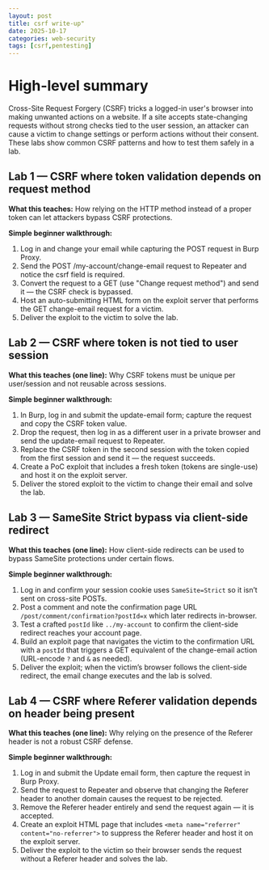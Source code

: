 ```yaml
---
layout: post
title: csrf write-up"
date: 2025-10-17
categories: web-security
tags: [csrf,pentesting]
---
```


# High-level summary

Cross-Site Request Forgery (CSRF) tricks a logged-in user's browser into making unwanted actions on a website. If a site accepts state-changing requests without strong checks tied to the user session, an attacker can cause a victim to change settings or perform actions without their consent. These labs show common CSRF patterns and how to test them safely in a lab.

## Lab 1 — CSRF where token validation depends on request method

**What this teaches:** How relying on the HTTP method instead of a proper token can let attackers bypass CSRF protections.

**Simple beginner walkthrough:**

1. Log in and change your email while capturing the POST request in Burp Proxy.
2. Send the POST /my-account/change-email request to Repeater and notice the csrf field is required.
3. Convert the request to a GET (use "Change request method") and send it — the CSRF check is bypassed.
4. Host an auto-submitting HTML form on the exploit server that performs the GET change-email request for a victim.
5. Deliver the exploit to the victim to solve the lab.


## Lab 2 — CSRF where token is not tied to user session

**What this teaches (one line):** Why CSRF tokens must be unique per user/session and not reusable across sessions.

**Simple beginner walkthrough:**

1. In Burp, log in and submit the update-email form; capture the request and copy the CSRF token value.
2. Drop the request, then log in as a different user in a private browser and send the update-email request to Repeater.
3. Replace the CSRF token in the second session with the token copied from the first session and send it — the request succeeds.
4. Create a PoC exploit that includes a fresh token (tokens are single-use) and host it on the exploit server.
5. Deliver the stored exploit to the victim to change their email and solve the lab.




## Lab 3 — SameSite Strict bypass via client-side redirect

**What this teaches (one line):** How client-side redirects can be used to bypass SameSite protections under certain flows.

**Simple beginner walkthrough:**

1. Log in and confirm your session cookie uses `SameSite=Strict` so it isn’t sent on cross-site POSTs.
2. Post a comment and note the confirmation page URL `/post/comment/confirmation?postId=x` which later redirects in-browser.
3. Test a crafted `postId` like `../my-account` to confirm the client-side redirect reaches your account page.
4. Build an exploit page that navigates the victim to the confirmation URL with a `postId` that triggers a GET equivalent of the change-email action (URL-encode `?` and `&` as needed).
5. Deliver the exploit; when the victim’s browser follows the client-side redirect, the email change executes and the lab is solved.



## Lab 4 — CSRF where Referer validation depends on header being present

**What this teaches (one line):** Why relying on the presence of the Referer header is not a robust CSRF defense.

**Simple beginner walkthrough:**

1. Log in and submit the Update email form, then capture the request in Burp Proxy.
2. Send the request to Repeater and observe that changing the Referer header to another domain causes the request to be rejected.
3. Remove the Referer header entirely and send the request again — it is accepted.
4. Create an exploit HTML page that includes `<meta name="referrer" content="no-referrer">` to suppress the Referer header and host it on the exploit server.
5. Deliver the exploit to the victim so their browser sends the request without a Referer header and solves the lab.




